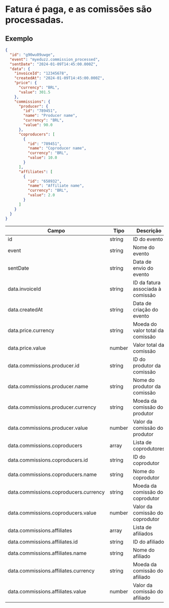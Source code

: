 # Fatura é paga, e as comissões são processadas.

## Exemplo

```json
{
  "id": "g90wu09uwge",
  "event": "myeduzz.commission_processed",
  "sentDate": "2024-01-09T14:45:00.000Z",
  "data": {
    "invoiceId": "12345678",
    "createdAt": "2024-01-09T14:45:00.000Z",
    "price": {
      "currency": "BRL",
      "value": 301.5
    },
    "commissions": {
      "producer": {
        "id": "789451",
        "name": "Producer name",
        "currency": "BRL",
        "value": 90.0
      },
      "coproducers": [
        {
          "id": "789451",
          "name": "Coproducer name",
          "currency": "BRL",
          "value": 10.0
        }
      ],
      "affiliates": [
        {
          "id": "658932",
          "name": "Affiliate name",
          "currency": "BRL",
          "value": 2.0
        }
      ]
    }
  }
}
```

| Campo                                 | Tipo   | Descrição                         |
| ------------------------------------- | ------ | --------------------------------- |
| id                                    | string | ID do evento                      |
| event                                 | string | Nome do evento                    |
| sentDate                              | string | Data de envio do evento           |
| data.invoiceId                        | string | ID da fatura associada à comissão |
| data.createdAt                        | string | Data de criação do evento         |
| data.price.currency                   | string | Moeda do valor total da comissão  |
| data.price.value                      | number | Valor total da comissão           |
| data.commissions.producer.id          | string | ID do produtor da comissão        |
| data.commissions.producer.name        | string | Nome do produtor da comissão      |
| data.commissions.producer.currency    | string | Moeda da comissão do produtor     |
| data.commissions.producer.value       | number | Valor da comissão do produtor     |
| data.commissions.coproducers          | array  | Lista de coprodutores             |
| data.commissions.coproducers.id       | string | ID do coprodutor                  |
| data.commissions.coproducers.name     | string | Nome do coprodutor                |
| data.commissions.coproducers.currency | string | Moeda da comissão do coprodutor   |
| data.commissions.coproducers.value    | number | Valor da comissão do coprodutor   |
| data.commissions.affiliates           | array  | Lista de afiliados                |
| data.commissions.affiliates.id        | string | ID do afiliado                    |
| data.commissions.affiliates.name      | string | Nome do afiliado                  |
| data.commissions.affiliates.currency  | string | Moeda da comissão do afiliado     |
| data.commissions.affiliates.value     | number | Valor da comissão do afiliado     |
